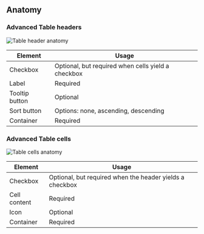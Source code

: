 ## Anatomy

### Advanced Table headers

![Table header anatomy](/assets/components/table/advanced-table/Advanced-table-table-header-anatomy.png)

| Element          | Usage                                           |
|------------------|-------------------------------------------------|
| Checkbox         | Optional, but required when cells yield a checkbox |
| Label            | Required                                        |
| Tooltip button   | Optional                                        |
| Sort button      | Options: none, ascending, descending            |
| Container        | Required                                        |

### Advanced Table cells

![Table cells anatomy](/assets/components/table/advanced-table/Advanced-table-table-cell-anatomy.png)

| Element      | Usage    |
|--------------|----------|
| Checkbox     | Optional, but required when the header yields a checkbox|
| Cell content | Required |
| Icon         | Optional |
| Container    | Required |